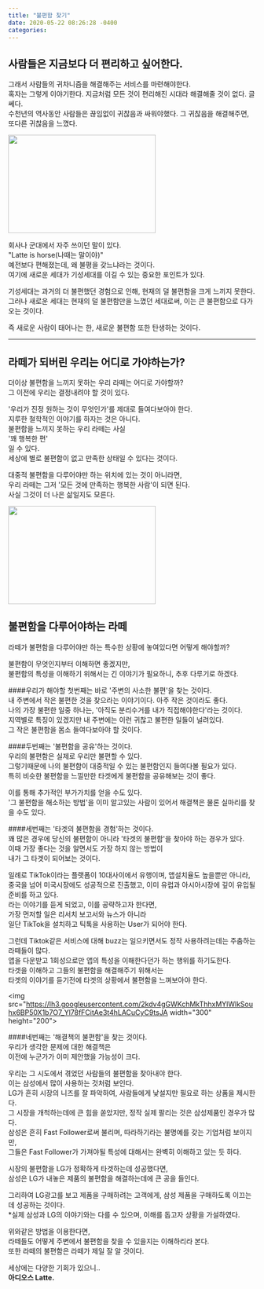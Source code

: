 ```yaml
---
title: "불편함 찾기"
date: 2020-05-22 08:26:28 -0400
categories:
---
```


## 사람들은 지금보다 더 편리하고 싶어한다.  
그래서 사람들의 귀차니즘을 해결해주는 서비스를 마련해야한다.  
혹자는 그렇게 이야기한다. 지금처럼 모든 것이 편리해진 시대라 해결해줄 것이 없다. 글쎄다.  
수천년의 역사동안 사람들은 끊임없이 귀찮음과 싸워야했다. 그 귀찮음을 해결해주면, 또다른 귀찮음을 느꼈다.  

<img src="https://cdn.pixabay.com/photo/2017/01/16/14/16/horse-1984111_960_720.jpg" width="300" height="200">
  
회사나 군대에서 자주 쓰이던 말이 있다.  
"Latte is horse(나때는 말이야)"  
예전보다 편해졌는데, 왜 불평을 갖느냐라는 것이다.  
여기에 새로운 세대가 기성세대를 이길 수 있는 중요한 포인트가 있다.  
  
기성세대는 과거의 더 불편했던 경험으로 인해, 현재의 덜 불편함을 크게 느끼지 못한다.  
그러나 새로운 세대는 현재의 덜 불편함만을 느꼈던 세대로써, 이는 큰 불편함으로 다가오는 것이다.  
  
즉 새로운 사람이 태어나는 한, 새로운 불편함 또한 탄생하는 것이다.  

---
  
## 라떼가 되버린 우리는 어디로 가야하는가?  
더이상 불편함을 느끼지 못하는 우리 라떼는 어디로 가야할까?  
그 이전에 우리는 결정내려야 할 것이 있다.  
  
'우리가 진정 원하는 것이 무엇인가'를 제대로 들여다보아야 한다.  
지루한 철학적인 이야기를 하자는 것은 아니다.  
불편함을 느끼지 못하는 우리 라떼는 사실  
'꽤 행복한 편'  
일 수 있다.  
세상에 별로 불편함이 없고 만족한 상태일 수 있다는 것이다.  
  
대중적 불편함을 다루어야만 하는 위치에 있는 것이 아니라면,  
우리 라떼는 그저 '모든 것에 만족하는 행복한 사람'이 되면 된다.  
사실 그것이 더 나은 삶일지도 모른다.  

<img src="https://cdn.pixabay.com/photo/2018/01/05/20/20/snow-3063835_960_720.jpg" width="300" height="200">
  
## 불편함을 다루어야하는 라떼  
라떼가 불편함을 다루어야만 하는 특수한 상황에 놓여있다면 어떻게 해야할까?  
  
불편함이 무엇인지부터 이해하면 좋겠지만,  
불편함의 특성을 이해하기 위해서는 긴 이야기가 필요하니, 추후 다루기로 하겠다.  
  
####우리가 해야할 첫번째는 바로 '주변의 사소한 불편'을 찾는 것이다.  
내 주변에서 작은 불편한 것을 찾으라는 이야기이다. 아주 작은 것이라도 좋다.  
나의 가장 불편한 일중 하나는, '아직도 분리수거를 내가 직접해야한다'라는 것이다.  
지역별로 특징이 있겠지만 내 주변에는 이런 귀찮고 불편한 일들이 널려있다.  
그 작은 불편함을 몸소 들여다보아야 할 것이다.  
  
  
####두번째는 '불편함을 공유'하는 것이다.  
우리의 불편함은 실제로 우리만 불편할 수 있다.  
그렇기때문에 나의 불편함이 대중적일 수 있는 불편함인지 들여다볼 필요가 있다.  
특히 비슷한 불편함을 느낄만한 타겟에게 불편함을 공유해보는 것이 좋다.  
  
이를 통해 추가적인 부가가치를 얻을 수도 있다.  
'그 불편함을 해소하는 방법'을 이미 알고있는 사람이 있어서 해결책은 물론 실마리를 찾을 수도 있다.  
  
  
####세번째는 '타겟의 불편함을 경험'하는 것이다.  
꽤 많은 경우에 당신의 불편함이 아니라 '타겟의 불편함'을 찾아야 하는 경우가 있다.  
이때 가장 좋다는 것을 알면서도 가장 하지 않는 방법이  
내가 그 타겟이 되어보는 것이다.  
  
일례로 TikTok이라는 플랫폼이 10대사이에서 유행이며, 앱설치율도 높을뿐만 아니라,  
중국을 넘어 미국시장에도 성공적으로 진출했고, 이미 유럽과 아시아시장에 깊이 유입될 준비를 하고 있다.  
라는 이야기를 듣게 되었고, 이를 공략하고자 한다면,  
가장 먼저할 일은 리서치 보고서와 뉴스가 아니라  
일단 TikTok을 설치하고 틱톡을 사용하는 User가 되어야 한다.  
  
그런데 Tiktok같은 서비스에 대해 buzz는 일으키면서도 정작 사용하려는데는 주춤하는 라떼들이 많다.  
앱을 다운받고 1회성으로만 앱의 특성을 이해한다던가 하는 행위를 하기도한다.  
타겟을 이해하고 그들의 불편함을 해결해주기 위해서는  
타겟의 이야기를 듣기전에 타겟의 상황에서 불편함을 느껴보아야 한다.  

<img src="https://lh3.googleusercontent.com/2kdv4gGWKchMkThhxMYlWlkSouhx6BP50X1b7O7_Yl78fFCitAe3t4hLACuCyC9tsJA width="300" height="200">
  
  
####네번째는 '해결책의 불편함'을 찾는 것이다.  
우리가 생각한 문제에 대한 해결책은  
이전에 누군가가 이미 제안했을 가능성이 크다.  
  
우리는 그 시도에서 겪었던 사람들의 불편함을 찾아내야 한다.  
이는 삼성에서 많이 사용하는 것처럼 보인다.  
LG가 흔히 시장의 니즈를 잘 파악하여, 사람들에게 낯설지만 필요로 하는 상품을 제시한다.  
그 시장을 개척하는데에 큰 힘을 쏟았지만, 정작 실제 팔리는 것은 삼성제품인 경우가 많다.  
삼성은 흔히 Fast Follower로써 불리며, 따라하기라는 불명예를 갖는 기업처럼 보이지만,  
그들은 Fast Follower가 가져야될 특성에 대해서는 완벽히 이해하고 있는 듯 하다.  
  
시장의 불편함을 LG가 정확하게 타겟하는데 성공했다면,  
삼성은 LG가 내놓은 제품의 불편함을 해결하는데에 큰 공을 들인다.  
  
그리하여 LG광고를 보고 제품을 구매하려는 고객에게, 삼성 제품을 구매하도록 이끄는 데 성공하는 것이다.  
*실제 삼성과 LG의 이야기와는 다를 수 있으며, 이해를 돕고자 상황을 가설하였다.  
  
  
  
위와같은 방법을 이용한다면,  
라떼들도 어떻게 주변에서 불편함을 찾을 수 있을지는 이해하리라 본다.  
또한 라떼의 불편함은 라떼가 제일 잘 알 것이다.  
  
세상에는 다양한 기회가 있으니..  
**아디오스 Latte.**  
